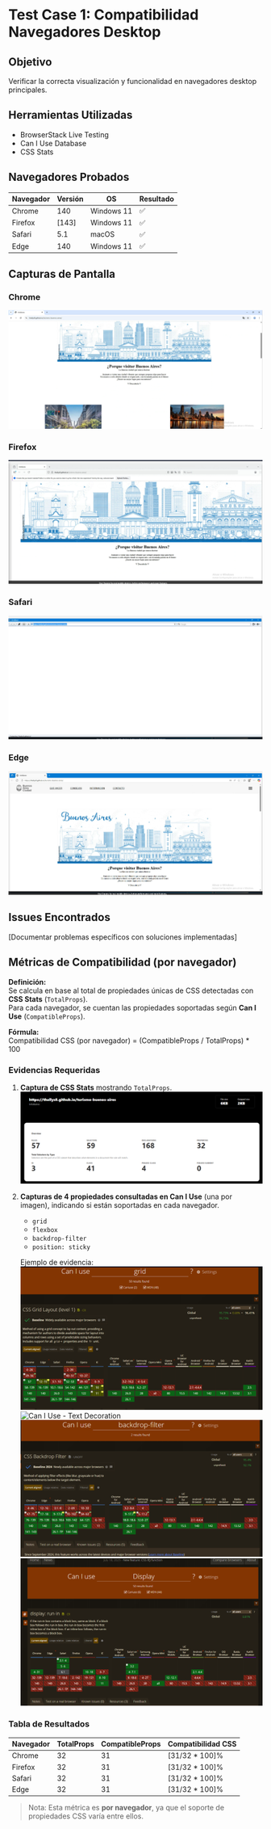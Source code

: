 # Test Case 1: Compatibilidad Navegadores Desktop

## Objetivo
Verificar la correcta visualización y funcionalidad en navegadores desktop principales.

## Herramientas Utilizadas
- BrowserStack Live Testing
- Can I Use Database
- CSS Stats

## Navegadores Probados
| Navegador | Versión | OS | Resultado |
|-----------|---------|----|-----------|
| Chrome | 140 | Windows 11 | ✅ |
| Firefox | [143] | Windows 11 | ✅ |
| Safari | 5.1 | macOS | ✅ |
| Edge | 140 | Windows 11 | ✅ |

## Capturas de Pantalla
### Chrome
![Chrome Desktop](../screenshots/chrome-desktop.png)

### Firefox
![Firefox Desktop](../screenshots/firefox-desktop.png)

### Safari
![Safari Desktop](../screenshots/safari-desktop.png)

### Edge
![Edge Desktop](../screenshots/edge-desktop.png)

## Issues Encontrados
[Documentar problemas específicos con soluciones implementadas]

## Métricas de Compatibilidad (por navegador)

**Definición:**  
Se calcula en base al total de propiedades únicas de CSS detectadas con **CSS Stats** (`TotalProps`).  
Para cada navegador, se cuentan las propiedades soportadas según **Can I Use** (`CompatibleProps`).  

**Fórmula:**  
Compatibilidad CSS (por navegador) = (CompatibleProps / TotalProps) * 100

### Evidencias Requeridas
1. **Captura de CSS Stats** mostrando `TotalProps`.  
   ![CSS Stats Overview](../screenshots/css-stats.png)

2. **Capturas de 4 propiedades consultadas en Can I Use** (una por imagen), indicando si están soportadas en cada navegador.  
   - `grid`  
   - `flexbox`  
   - `backdrop-filter`  
   - `position: sticky`  

   Ejemplo de evidencia:  
   ![Can I Use - Grid](../screenshots/caniuse-grid.png)  
   ![Can I Use - Text Decoration](../screenshots/caniuse-text-ecoration.png)  
   ![Can I Use - Backdrop Filter](../screenshots/caniuse-backdrop-filter.png)  
   ![Can I Use - Display](../screenshots/caniuse-display.png)  

### Tabla de Resultados
| Navegador | TotalProps | CompatibleProps | Compatibilidad CSS |
|-----------|------------|-----------------|---------------------|
| Chrome | 32 | 31 | [31/32 * 100]% |
| Firefox | 32 | 31 | [31/32 * 100]% |
| Safari | 32 | 31 | [31/32 * 100]% |
| Edge | 32 | 31 | [31/32 * 100]% |

> Nota: Esta métrica es **por navegador**, ya que el soporte de propiedades CSS varía entre ellos.

